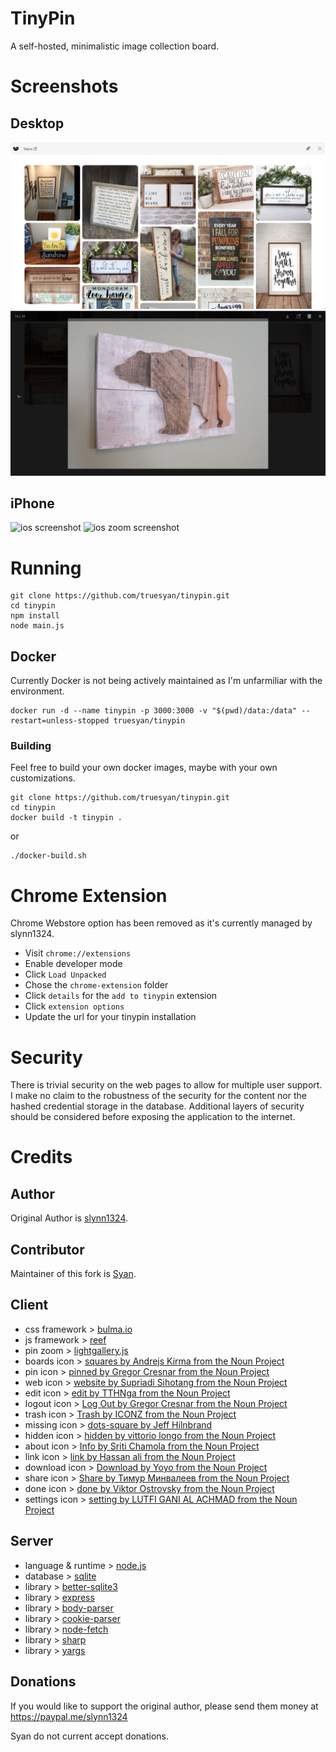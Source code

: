 # TinyPin

A self-hosted, minimalistic image collection board.

# Screenshots

## Desktop

![desktop screenshot](/screenshots/desktop.jpg?raw=true "desktop")
![desktop zoom screenshot](/screenshots/desktop-zoom.jpg?raw=true "desktop zoom")

## iPhone

<image src="/screenshots/ios.jpg?raw=true" width="200" height="433" alt="ios screenshot" />
<image src="/screenshots/ios-zoom.jpg?raw=true" wdith="200" height="433" alt="ios zoom screenshot" />

# Running

```
git clone https://github.com/truesyan/tinypin.git
cd tinypin
npm install
node main.js
```

## Docker

Currently Docker is not being actively maintained as I'm unfarmiliar with the environment.

```
docker run -d --name tinypin -p 3000:3000 -v "$(pwd)/data:/data" --restart=unless-stopped truesyan/tinypin
```

### Building

Feel free to build your own docker images, maybe with your own customizations.

```
git clone https://github.com/truesyan/tinypin.git
cd tinypin
docker build -t tinypin .
```

or

```
./docker-build.sh
```

# Chrome Extension

Chrome Webstore option has been removed as it's currently managed by slynn1324.

- Visit `chrome://extensions`
- Enable developer mode
- Click `Load Unpacked`
- Chose the `chrome-extension` folder
- Click `details` for the `add to tinypin` extension
- Click `extension options`
- Update the url for your tinypin installation

# Security

There is trivial security on the web pages to allow for multiple user support. I make no claim to the robustness of the security for the content nor the hashed credential storage in the database. Additional layers of security should be considered before exposing the application to the internet.  

# Credits

## Author

Original Author is [slynn1324](https://github.com/slynn1324).

## Contributor

Maintainer of this fork is [Syan](https://github.com/TrueSyan).

## Client

- css framework > [bulma.io](https://www.bulma.io)
- js framework > [reef](https://reefjs.com)
- pin zoom > [lightgallery.js](https://sachinchoolur.github.io/lightgallery.js/)
- boards icon > [squares by Andrejs Kirma from the Noun Project](https://thenounproject.com/term/squares/1160031/)
- pin icon > [pinned by Gregor Cresnar from the Noun Project](https://thenounproject.com/term/pinned/1560993/)
- web icon > [website by Supriadi Sihotang from the Noun Project](https://thenounproject.com/term/website/2868662/)
- edit icon > [edit by TTHNga from the Noun Project](https://thenounproject.com/term/edit/3122457/)
- logout icon > [Log Out by Gregor Cresnar from the Noun Project](https://thenounproject.com/term/log-out/3556472/)
- trash icon > [Trash by ICONZ from the Noun Project](https://thenounproject.com/term/trash/2449397/)
- missing icon > [dots-square by Jeff Hilnbrand](https://materialdesignicons.com/icon/dots-square)
- hidden icon > [hidden by vittorio longo from the Noun Project](https://thenounproject.com/term/hidden/3543981/)
- about icon > [Info by Sriti Chamola from the Noun Project](https://thenounproject.com/term/info/3495259/)
- link icon > [link by Hassan ali from the Noun Project](https://thenounproject.com/term/link/1880307/)
- download icon > [Download by Yoyo from the Noun Project](https://thenounproject.com/term/download/2120379/)
- share icon > [Share by Тимур Минвалеев from the Noun Project](https://thenounproject.com/term/share/1058858/)
- done icon > [done by Viktor Ostrovsky from the Noun Project](https://thenounproject.com/term/done/587164/)
- settings icon > [setting by LUTFI GANI AL ACHMAD from the Noun Project](https://thenounproject.com/term/settings/3291880/)

## Server

- language & runtime > [node.js](https://nodejs.org/)
- database > [sqlite](https://www.sqlite.org/index.html)
- library > [better-sqlite3](https://www.npmjs.com/package/better-sqlite3)
- library > [express](https://www.npmjs.com/package/express)
- library > [body-parser](https://www.npmjs.com/package/body-parser)
- library > [cookie-parser](https://www.npmjs.com/package/cookie-parser)
- library > [node-fetch](https://www.npmjs.com/package/node-fetch)
- library > [sharp](https://www.npmjs.com/package/sharp)
- library > [yargs](https://www.npmjs.com/package/yargs)

## Donations

If you would like to support the original author, please send them money at https://paypal.me/slynn1324

Syan do not current accept donations.